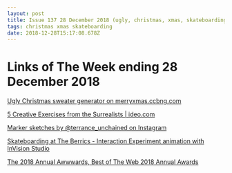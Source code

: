 ```yaml
---
layout: post
title: Issue 137 28 December 2018 (ugly, christmas, xmas, skateboarding)
tags: christmas xmas skateboarding
date: 2018-12-28T15:17:08.678Z
---
```

# Links of The Week ending 28 December 2018

<a href="http://merryxmas.ccbng.com/" target="_blank">Ugly Christmas sweater generator on merryxmas.ccbng.com</a>

<a href="https://www.ideo.com/blog/5-creative-exercises-from-the-surrealists" target="_blank">5 Creative Exercises from the Surrealists | ideo.com</a>

<a href="https://www.instagram.com/p/Brfcl7pB9K6/" target="_blank">Marker sketches by @terrance_unchained on Instagram</a>

<a href="https://dribbble.com/shots/5731414-The-Berrics-Interaction-Experiment" target="_blank">Skateboarding at The Berrics - Interaction Experiment animation with InVision Studio</a>

<a href="https://annual.awwwards.com/" target="_blank">The 2018 Annual Awwwards, Best of The Web 2018 Annual Awards</a>